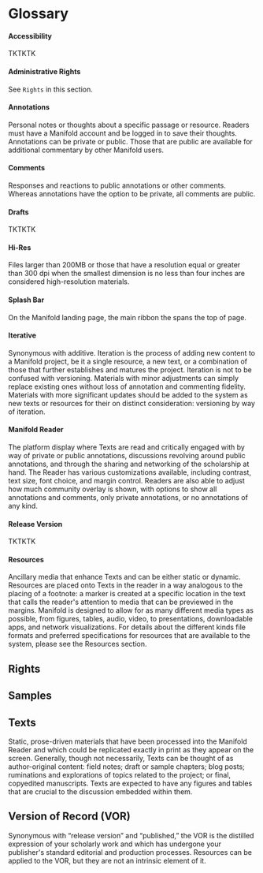 # Glossary

#### Accessibility
TKTKTK
<!-- Speaks to gen. def. and points toward the metadata section. -->

#### Administrative Rights
See `Rights` in this section.

#### Annotations
Personal notes or thoughts about a specific passage or resource. Readers must have a Manifold account and be logged in to save their thoughts. Annotations can be private or public. Those that are public are available for additional commentary by other Manifold users.

#### Comments
Responses and reactions to public annotations or other comments. Whereas annotations have the option to be private, all comments are public.

#### Drafts
TKTKTK
<!-- No copy editing? No peer review? Both? More? -->

#### Hi-Res
Files larger than 200MB or those that have a resolution equal or greater than 300 dpi when the smallest dimension is no less than four inches are considered high-resolution materials.

#### Splash Bar
On the Manifold landing page, the main ribbon the spans the top of page.

#### Iterative
Synonymous with additive. Iteration is the process of adding new content to a Manifold project, be it a single resource, a new text, or a combination of those that further establishes and matures the project. Iteration is not to be confused with versioning. Materials with minor adjustments can simply replace existing ones without loss of annotation and commenting fidelity. Materials with more significant updates should be added to the system as new texts or resources for their on distinct consideration: versioning by way of iteration.

#### Manifold Reader
The platform display where Texts are read and critically engaged with by way of private or public annotations, discussions revolving around public annotations, and through the sharing and networking of the scholarship at hand. The Reader has various customizations available, including contrast, text size, font choice, and margin control. Readers are also able to adjust how much community overlay is shown, with options to show all annotations and comments, only private annotations, or no annotations of any kind.

#### Release Version
TKTKTK
<!-- The edition of the project that is produced as a book in both physical and electronic mediums. -->

#### Resources
Ancillary media that enhance Texts and can be either static or dynamic. Resources are placed onto Texts in the reader in a way analogous to the placing of a footnote: a marker is created at a specific location in the text that calls the reader's attention to media that can be previewed in the margins. Manifold is designed to allow for as many different media types as possible, from figures, tables, audio, video, to presentations, downloadable apps, and network visualizations. For details about the different kinds file formats and preferred specifications for resources that are available to the system, please see the Resources section.

## Rights
<!-- Administrative and author rights. Others? -->

## Samples
<!-- Revised and ready for submission for the VOR process. This may be wholly unnecessary. -->

## Texts
Static, prose-driven materials that have been processed into the Manifold Reader and which could be replicated exactly in print as they appear on the screen. Generally, though not necessarily, Texts can be thought of as author-original content: field notes; draft or sample chapters; blog posts; ruminations and explorations of topics related to the project; or final, copyedited manuscripts. Texts are expected to have any figures and tables that are crucial to the discussion embedded within them.

## Version of Record (VOR)
Synonymous with “release version” and “published,” the VOR is the distilled expression of your scholarly work and which has undergone your publisher's standard editorial and production processes. Resources can be applied to the VOR, but they are not an intrinsic element of it.

